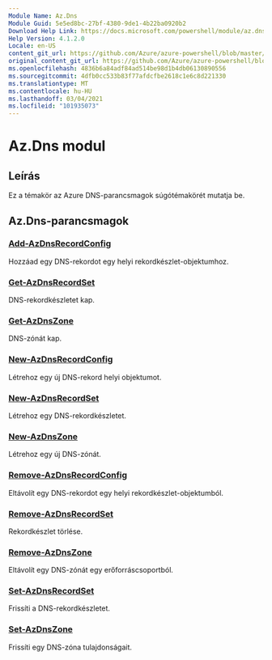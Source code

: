 ```yaml
---
Module Name: Az.Dns
Module Guid: 5e5ed8bc-27bf-4380-9de1-4b22ba0920b2
Download Help Link: https://docs.microsoft.com/powershell/module/az.dns
Help Version: 4.1.2.0
Locale: en-US
content_git_url: https://github.com/Azure/azure-powershell/blob/master/src/Dns/Dns/help/Az.DNS.md
original_content_git_url: https://github.com/Azure/azure-powershell/blob/master/src/Dns/Dns/help/Az.DNS.md
ms.openlocfilehash: 4836b6a84adf84ad514be98d1b4db06130890556
ms.sourcegitcommit: 4dfb0cc533b83f77afdcfbe2618c1e6c8d221330
ms.translationtype: MT
ms.contentlocale: hu-HU
ms.lasthandoff: 03/04/2021
ms.locfileid: "101935073"
---
```

# Az.Dns modul
## Leírás
Ez a témakör az Azure DNS-parancsmagok súgótémakörét mutatja be.

## Az.Dns-parancsmagok
### [Add-AzDnsRecordConfig](Add-AzDnsRecordConfig.md)
Hozzáad egy DNS-rekordot egy helyi rekordkészlet-objektumhoz.

### [Get-AzDnsRecordSet](Get-AzDnsRecordSet.md)
DNS-rekordkészletet kap.

### [Get-AzDnsZone](Get-AzDnsZone.md)
DNS-zónát kap.

### [New-AzDnsRecordConfig](New-AzDnsRecordConfig.md)
Létrehoz egy új DNS-rekord helyi objektumot.

### [New-AzDnsRecordSet](New-AzDnsRecordSet.md)
Létrehoz egy DNS-rekordkészletet.

### [New-AzDnsZone](New-AzDnsZone.md)
Létrehoz egy új DNS-zónát.

### [Remove-AzDnsRecordConfig](Remove-AzDnsRecordConfig.md)
Eltávolít egy DNS-rekordot egy helyi rekordkészlet-objektumból.

### [Remove-AzDnsRecordSet](Remove-AzDnsRecordSet.md)
Rekordkészlet törlése.

### [Remove-AzDnsZone](Remove-AzDnsZone.md)
Eltávolít egy DNS-zónát egy erőforráscsoportból.

### [Set-AzDnsRecordSet](Set-AzDnsRecordSet.md)
Frissíti a DNS-rekordkészletet.

### [Set-AzDnsZone](Set-AzDnsZone.md)
Frissíti egy DNS-zóna tulajdonságait.

